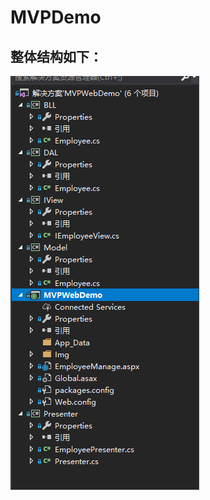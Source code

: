 # MVPDemo
## 整体结构如下：
<img src="https://github.com/0zhouquan0/MVPDemo/blob/master/MVPWebDemo/Img/result.png"/>
